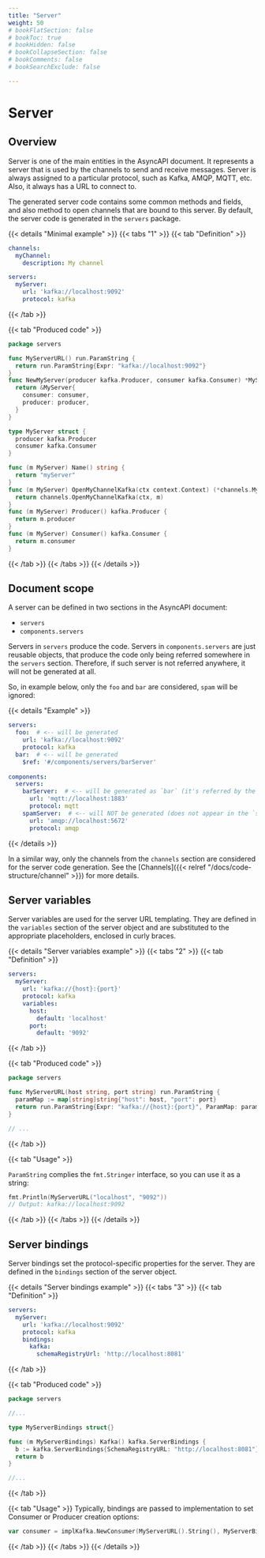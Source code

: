 ```yaml
---
title: "Server"
weight: 50
# bookFlatSection: false
# bookToc: true
# bookHidden: false
# bookCollapseSection: false
# bookComments: false
# bookSearchExclude: false

---
```


# Server

## Overview

Server is one of the main entities in the AsyncAPI document. It represents a server that is used by the channels to
send and receive messages. Server is always assigned to a particular protocol, such as Kafka, AMQP, MQTT, etc. Also, it
always has a URL to connect to.

The generated server code contains some common methods and fields, and also method to open channels that are bound to
this server. By default, the server code is generated in the `servers` package.

{{< details "Minimal example" >}}
{{< tabs "1" >}}
{{< tab "Definition" >}}
```yaml
channels:
  myChannel:
    description: My channel

servers:
  myServer:
    url: 'kafka://localhost:9092'
    protocol: kafka
```
{{< /tab >}}

{{< tab "Produced code" >}}
```go
package servers

func MyServerURL() run.ParamString {
  return run.ParamString{Expr: "kafka://localhost:9092"}
}
func NewMyServer(producer kafka.Producer, consumer kafka.Consumer) *MyServer {
  return &MyServer{
    consumer: consumer,
    producer: producer,
  }
}

type MyServer struct {
  producer kafka.Producer
  consumer kafka.Consumer
}

func (m MyServer) Name() string {
  return "myServer"
}
func (m MyServer) OpenMyChannelKafka(ctx context.Context) (*channels.MyChannelKafka, error) {
  return channels.OpenMyChannelKafka(ctx, m)
}
func (m MyServer) Producer() kafka.Producer {
  return m.producer
}
func (m MyServer) Consumer() kafka.Consumer {
  return m.consumer
}
```
{{< /tab >}}
{{< /tabs >}}
{{< /details >}}

## Document scope

A server can be defined in two sections in the AsyncAPI document:

- `servers`
- `components.servers`

Servers in `servers` produce the code. Servers in `components.servers` are just reusable objects, that produce the
code only being referred somewhere in the `servers` section. Therefore, if such server is not referred anywhere, 
it will not be generated at all.

So, in example below, only the `foo` and `bar` are considered, `spam` will be ignored: 

{{< details "Example" >}}
```yaml
servers:
  foo:  # <-- will be generated
    url: 'kafka://localhost:9092'
    protocol: kafka
  bar:  # <-- will be generated
    $ref: '#/components/servers/barServer'
    
components:
  servers:
    barServer:  # <-- will be generated as `bar` (it's referred by the `bar` server)
      url: 'mqtt://localhost:1883'
      protocol: mqtt
    spamServer:  # <-- will NOT be generated (does not appear in the `servers` section)
      url: 'amqp://localhost:5672'
      protocol: amqp
```
{{< /details >}}

In a similar way, only the channels from the `channels` section are considered for the server code generation. See the
[Channels]({{< relref "/docs/code-structure/channel" >}}) for more details.

## Server variables

Server variables are used for the server URL templating. They are defined in the `variables` section of the server 
object and are substituted to the appropriate placeholders, enclosed in curly braces.

{{< details "Server variables example" >}}
{{< tabs "2" >}}
{{< tab "Definition" >}}
```yaml
servers:
  myServer:
    url: 'kafka://{host}:{port}'
    protocol: kafka
    variables:
      host:
        default: 'localhost'
      port:
        default: '9092'
```
{{< /tab >}}

{{< tab "Produced code" >}}

```go
package servers

func MyServerURL(host string, port string) run.ParamString {
  paramMap := map[string]string{"host": host, "port": port}
  return run.ParamString{Expr: "kafka://{host}:{port}", ParamMap: paramMap}
}

// ...
```
{{< /tab >}}

{{< tab "Usage" >}}

`ParamString` complies the `fmt.Stringer` interface, so you can use it as a string:

```go 
fmt.Println(MyServerURL("localhost", "9092"))
// Output: kafka://localhost:9092
```
{{< /tab >}}
{{< /tabs >}}
{{< /details >}}

## Server bindings

Server bindings set the protocol-specific properties for the server. They are defined in the `bindings` section of the
server object.

{{< details "Server bindings example" >}}
{{< tabs "3" >}}
{{< tab "Definition" >}}
```yaml
servers:
  myServer:
    url: 'kafka://localhost:9092'
    protocol: kafka
    bindings:
      kafka:
        schemaRegistryUrl: 'http://localhost:8081'
```
{{< /tab >}}

{{< tab "Produced code" >}}
```go
package servers

//...

type MyServerBindings struct{}

func (m MyServerBindings) Kafka() kafka.ServerBindings {
  b := kafka.ServerBindings{SchemaRegistryURL: "http://localhost:8081"}
  return b
}

//...
```
{{< /tab >}}

{{< tab "Usage" >}}
Typically, bindings are passed to implementation to set Consumer or Producer creation options:

```go
var consumer = implKafka.NewConsumer(MyServerURL().String(), MyServerBindings().Kafka(), nil) 
```
{{< /tab >}}
{{< /tabs >}}
{{< /details >}}
